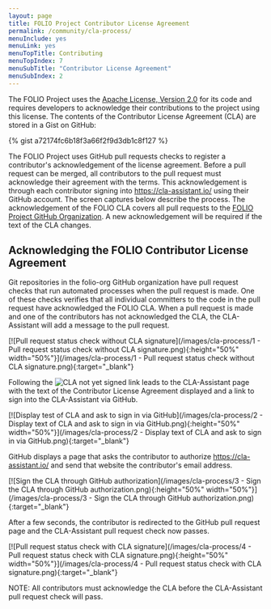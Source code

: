```yaml
---
layout: page
title: FOLIO Project Contributor License Agreement
permalink: /community/cla-process/
menuInclude: yes
menuLink: yes
menuTopTitle: Contributing
menuTopIndex: 7
menuSubTitle: "Contributor License Agreement"
menuSubIndex: 2
---
```


The FOLIO Project uses the [Apache License, Version 2.0](https://www.apache.org/licenses/LICENSE-2.0) for its code and requires developers to acknowledge their contributions to the project using this license.
The contents of the Contributor License Agreement (CLA) are stored in a Gist on GitHub:

{% gist a72174fc6b18f3a66f2f9d3db1c8f127 %}

The FOLIO Project uses GitHub pull requests checks to register a contributor's acknowledgement of the license agreement.
Before a pull request can be merged, all contributors to the pull request must acknowledge their agreement with the terms.
This acknowledgement is through each contributor signing into https://cla-assistant.io/ using their GitHub account.
The screen captures below describe the process.
The acknowledgement of the FOLIO CLA covers all pull requests to the [FOLIO Project GitHub Organization](https://github.com/folio-org).
A new acknowledgement will be required if the text of the CLA changes.

## Acknowledging the FOLIO Contributor License Agreement

Git repositories in the folio-org GitHub organization have pull request checks that run automated processes when the pull request is made.
One of these checks verifies that all individual committers to the code in the pull request have acknowledged the FOLIO CLA.
When a pull request is made and one of the contributors has not acknowledged the CLA, the CLA-Assistant will add a message to the pull request.

[![Pull request status check without CLA signature](/images/cla-process/1 - Pull request status check without CLA signature.png){:height="50%" width="50%"}](/images/cla-process/1 - Pull request status check without CLA signature.png){:target="_blank"}

Following the ![CLA not yet signed](https://camo.githubusercontent.com/0a16aa28ccc85529801cccef17b3dfaeb79183c6/68747470733a2f2f636c612d617373697374616e742e696f2f70756c6c2f62616467652f6e6f745f7369676e6564) link leads to the CLA-Assistant page with the text of the Contributor License Agreement displayed and a link to sign into the CLA-Assistant via GitHub.

[![Display test of CLA and ask to sign in via GitHub](/images/cla-process/2 - Display text of CLA and ask to sign in via GitHub.png){:height="50%" width="50%"}](/images/cla-process/2 - Display text of CLA and ask to sign in via GitHub.png){:target="_blank"}

GitHub displays a page that asks the contributor to authorize https://cla-assistant.io/ and send that website the contributor's email address.

[![Sign the CLA through GitHub authorization](/images/cla-process/3 - Sign the CLA through GitHub authorization.png){:height="50%" width="50%"}](/images/cla-process/3 - Sign the CLA through GitHub authorization.png){:target="_blank"}

After a few seconds, the contributor is redirected to the GitHub pull request page and the CLA-Assistant pull request check now passes.

[![Pull request status check with CLA signature](/images/cla-process/4 - Pull request status check with CLA signature.png){:height="50%" width="50%"}](/images/cla-process/4 - Pull request status check with CLA signature.png){:target="_blank"}

NOTE: All contributors must acknowledge the CLA before the CLA-Assistant pull request check will pass.
